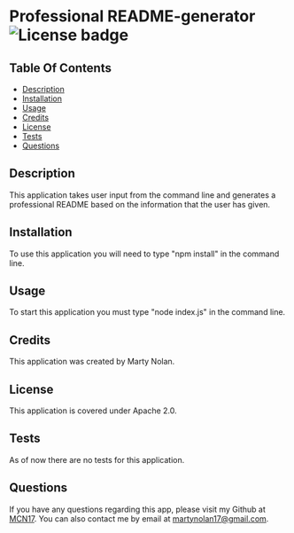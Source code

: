 
  
  # Professional README-generator ![License badge](https://camo.githubusercontent.com/55056d83628fa4aae93c5790e8641e6d6998b138dae009c0854f4efaae440520/68747470733a2f2f696d672e736869656c64732e696f2f707970692f6c2f436f766572616765)

  ## Table Of Contents
  * [Description](#Description)
  * [Installation](#Installation)
  * [Usage](#Usage)
  * [Credits](#Creits)
  * [License](#license)
  * [Tests](#Tests)
  * [Questions](#Questions)

  ## Description 
  This application takes user input from the command line and generates a professional README based on the information that the user has given.

  ## Installation
  To use this application you will need to type "npm install" in the command line.

  ## Usage
  To start this application you must type "node index.js" in the command line.

  ## Credits
  This application was created by Marty Nolan.

  ## License
  This application is covered under Apache 2.0.

  ## Tests
  As of now there are no tests for this application.

  ## Questions
  If you have any questions regarding this app, please visit my Github at [MCN17](https://github.com/MCN17). You can also contact me by email at martynolan17@gmail.com.
